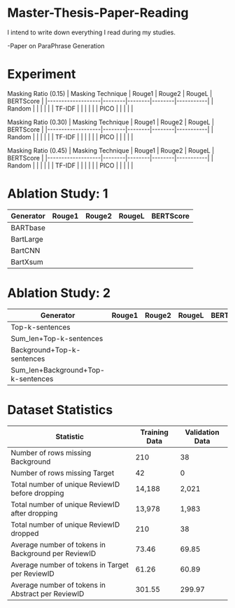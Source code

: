 # Master-Thesis-Paper-Reading
I intend to write down everything I read during my studies.

-Paper on ParaPhrase Generation


#  Experiment

Masking Ratio (0.15)
| Masking Technique | Rouge1 | Rouge2 | RougeL | BERTScore |
|-------------------|--------|--------|--------|-----------|
| Random            |        |        |        |           |
| TF-IDF            |        |        |        |           |
| PICO              |        |        |        |           |

Masking Ratio (0.30)
| Masking Technique | Rouge1 | Rouge2 | RougeL | BERTScore |
|-------------------|--------|--------|--------|-----------|
| Random            |        |        |        |           |
| TF-IDF            |        |        |        |           |
| PICO              |        |        |        |           |

Masking Ratio (0.45)
| Masking Technique | Rouge1 | Rouge2 | RougeL | BERTScore |
|-------------------|--------|--------|--------|-----------|
| Random            |        |        |        |           |
| TF-IDF            |        |        |        |           |
| PICO              |        |        |        |           |


# Ablation Study: 1

| Generator | Rouge1 | Rouge2 | RougeL | BERTScore |
|-----------|--------|--------|--------|-----------|
| BARTbase  |        |        |        |           |
| BartLarge |        |        |        |           |
| BartCNN   |        |        |        |           |
| BartXsum  |        |        |        |           |

# Ablation Study: 2

| Generator                             | Rouge1 | Rouge2 | RougeL | BERTScore |
|---------------------------------------|--------|--------|--------|-----------|
| Top-k-sentences                       |        |        |        |           |
| Sum_len+Top-k-sentences               |        |        |        |           |
| Background+Top-k-sentences            |        |        |        |           |
| Sum_len+Background+Top-k-sentences    |        |        |        |           |


# Dataset Statistics

| Statistic                                        | Training Data              | Validation Data            |
|--------------------------------------------------|----------------------------|----------------------------|
| Number of rows missing Background                | 210                        | 38                         |
| Number of rows missing Target                    | 42                         | 0                          |
| Total number of unique ReviewID before dropping  | 14,188                     | 2,021                      |
| Total number of unique ReviewID after dropping   | 13,978                     | 1,983                      |
| Total number of unique ReviewID dropped          | 210                        | 38                         |
| Average number of tokens in Background per ReviewID | 73.46                    | 69.85                      |
| Average number of tokens in Target per ReviewID  | 61.26                      | 60.89                      |
| Average number of tokens in Abstract per ReviewID| 301.55                     | 299.97                     |



